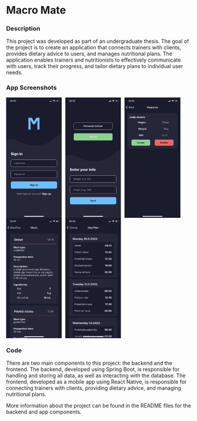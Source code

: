 # Macro Mate

### Description
This project was developed as part of an undergraduate thesis. The goal of the project is to create an application that 
connects trainers with clients, provides dietary advice to users, and manages nutritional plans. The application enables 
trainers and nutritionists to effectively communicate with users, track their progress, and tailor dietary plans to 
individual user needs.

### App Screenshots

<div style="display: flex; flex-wrap: wrap; gap: 10px;">
  <img src="./app/assets/screenshots/Screenshot_Login.png" alt="Login" style="width: 30%;">
  <img src="./app/assets/screenshots/Screenshot_New_Acc.png" alt="New Acc" style="width: 30%;">
  <img src="./app/assets/screenshots/Screenshot_Request.png" alt="Requests" style="width: 30%;">
</div>

<div style="display: flex; flex-wrap: wrap; gap: 10px;">
  <img src="./app/assets/screenshots/Screenshot_Meal_Clients.png" alt="Meal Clients" style="width: 30%;">
  <img src="./app/assets/screenshots/Screenshot_Client_Plan.png" alt="Meal Plan" style="width: 30%;">
</div>


### Code
There are two main components to this project: the backend and the frontend. The backend, developed using Spring Boot, 
is responsible for handling and storing all data, as well as interacting with the database. The frontend, developed as a 
mobile app using React Native, is responsible for connecting trainers with clients, providing dietary advice, and 
managing nutritional plans.

More information about the project can be found in the README files for the backend and app components.
